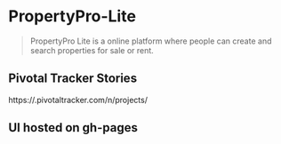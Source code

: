 # PropertyPro-Lite
>PropertyPro Lite is a online platform where people can create and search properties for sale or rent.

## Pivotal Tracker Stories
https://.pivotaltracker.com/n/projects/

## UI hosted on gh-pages
